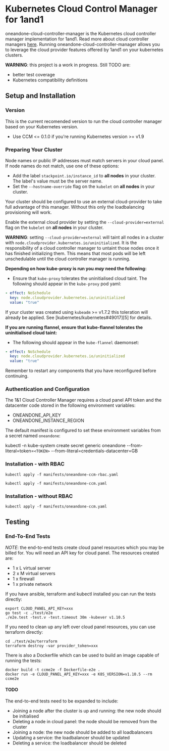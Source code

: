 # Kubernetes Cloud Control Manager for 1and1

oneandone-cloud-controller-manager is the Kubernetes cloud controller manager implementation for 1and1. Read more about cloud controller managers [here](https://kubernetes.io/docs/tasks/administer-cluster/running-cloud-controller/). Running oneandone-cloud-controller-manager allows you to leverage the cloud provider features offered by 1and1 on your kubernetes clusters.

**WARNING**: this project is a work in progress.  Still TODO are:

- better test coverage
- Kubernetes compatibility definitions

## Setup and Installation

### Version

This is the current recomended version to run the cloud controller manager based on your Kubernetes version.

- Use CCM <= 0.1.0 if you're running Kubernetes version >= v1.9

### Preparing Your Cluster

Node names or public IP addresses must match servers in your cloud panel.  If node names do not match, use one of these options:

- Add the label `stackpoint.io/instance_id` to **all nodes** in your cluster.  The label's value must be the server name.
- Set the `--hostname-override` flag on the `kubelet` on **all nodes** in your cluster.

Your cluster should be configured to use an external cloud-provider to take full advantage of this manager. Without this only the loadbalancing provisioning will work.

Enable the external cloud provider by setting the `--cloud-provider=external` flag on the `kubelet` on **all nodes** in your cluster.

**WARNING**: setting `--cloud-provider=external` will taint all nodes in a cluster with `node.cloudprovider.kubernetes.io/uninitialized`.  It is the responsibility of a cloud controller manager to untaint those nodes once it has finished initializing them. This means that most pods will be left unschedulable until the cloud controller manager is running.

**Depending on how kube-proxy is run you _may_ need the following:**

- Ensure that `kube-proxy` tolerates the uninitialised cloud taint. The
  following should appear in the `kube-proxy` pod yaml:

```yaml
- effect: NoSchedule
  key: node.cloudprovider.kubernetes.io/uninitialized
  value: "true"
```

If your cluster was created using `kubeadm` >= v1.7.2 this toleration will
already be applied. See [kubernetes/kubernetes#49017][5] for details.

**If you are running flannel, ensure that kube-flannel tolerates the uninitialised cloud taint:**

- The following should appear in the `kube-flannel` daemonset:

```yaml
- effect: NoSchedule
  key: node.cloudprovider.kubernetes.io/uninitialized
  value: "true"
```

Remember to restart any components that you have reconfigured before continuing.

### Authentication and Configuration

The 1&1 Cloud Controller Manager requires a cloud panel API token and the datacenter code stored in the following environment variables:

- ONEANDONE_API_KEY
- ONEANDONE_INSTANCE_REGION

The default manifest is configured to set these environment variables from a secret named `oneandone`:

kubectl -n kube-system create secret generic oneandone --from-literal=token=`<TOKEN>`
--from-literal=credentials-datacenter=GB

### Installation - with RBAC

`kubectl apply -f manifests/oneandone-ccm-rbac.yaml`

`kubectl apply -f manifests/oneandone-ccm.yaml`

### Installation - without RBAC

`kubectl apply -f manifests/oneandone-ccm.yaml`

## Testing
### End-To-End Tests

*NOTE*: the end-to-end tests create cloud panel resources which you may be billed for.  You will need an API key for cloud panel.  The resources created are:

 - 1 x L virtual server
 - 2 x M virtual servers
 - 1 x firewall
 - 1 x private network

If you have ansible, terraform and kubectl installed you can run the tests directly:

```
export CLOUD_PANEL_API_KEY=xxx
go test -c ./test/e2e
./e2e.test -test.v -test.timeout 30m -kubever v1.10.5
```

If you need to clean up any left over cloud panel resources, you can use terraform directly:
```
cd ./test/e2e/terraform
terraform destroy -var provider_token=xxx
```

There is also a Dockerfile which can be used to build an image capable of running the tests:

```
docker build -t ccme2e -f Dockerfile-e2e .
docker run -e CLOUD_PANEL_API_KEY=xxx -e K8S_VERSION=v1.10.5 --rm ccme2e
```

#### TODO

The end-to-end tests need to be expanded to include:

 - Joining a node after the cluster is up and running: the new node should be initialised
 - Deleting a node in cloud panel: the node should be removed from the cluster
 - Joining a node: the new node should be added to all loadbalancers
 - Updating a service: the loadbalancer should be updated
 - Deleting a service: the loadbalancer should be deleted
